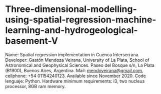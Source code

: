 # Three-dimensional-modelling-using-spatial-regression-machine-learning-and-hydrogeological-basement-V
Name: Spatial regression implementation in Cuenca Interserrana.
Developer: Gastón Mendoza Veirana, University of La Plata, School of Astronomical and Geophysical Sciences. Paseo del Bosque s/n, La Plata (B1900), Buenos Aires, Argentina. Mail: mendoveirana@gmail.com, cellphone: +54 01154240123. Available since November 2020. Code lenguaje: Python. Hardware minimum requirements: i3, two nucleus processor, 8GB ram memory.
